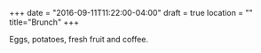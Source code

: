 +++
date = "2016-09-11T11:22:00-04:00"
draft = true
location = ""
title="Brunch"
+++

Eggs, potatoes, fresh fruit and coffee.
